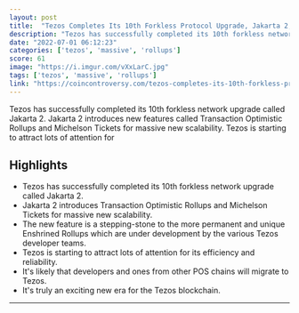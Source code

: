 ```yaml
---
layout: post
title:  "Tezos Completes Its 10th Forkless Protocol Upgrade, Jakarta 2, Giving it a Massive Competitive Edge"
description: "Tezos has successfully completed its 10th forkless network upgrade called Jakarta 2. Jakarta 2 introduces new features called Transaction Optimistic Rollups and Michelson Tickets for massive new scalability. Tezos is starting to attract lots of attention for"
date: "2022-07-01 06:12:23"
categories: ['tezos', 'massive', 'rollups']
score: 61
image: "https://i.imgur.com/vXxLarC.jpg"
tags: ['tezos', 'massive', 'rollups']
link: "https://coincontroversy.com/tezos-completes-its-10th-forkless-protocol-upgrade-jakarta-2-giving-it-a-massive-competitive-edge/"
---
```


Tezos has successfully completed its 10th forkless network upgrade called Jakarta 2. Jakarta 2 introduces new features called Transaction Optimistic Rollups and Michelson Tickets for massive new scalability. Tezos is starting to attract lots of attention for

## Highlights

- Tezos has successfully completed its 10th forkless network upgrade called Jakarta 2.
- Jakarta 2 introduces Transaction Optimistic Rollups and Michelson Tickets for massive new scalability.
- The new feature is a stepping-stone to the more permanent and unique Enshrined Rollups which are under development by the various Tezos developer teams.
- Tezos is starting to attract lots of attention for its efficiency and reliability.
- It's likely that developers and ones from other POS chains will migrate to Tezos.
- It's truly an exciting new era for the Tezos blockchain.

---

